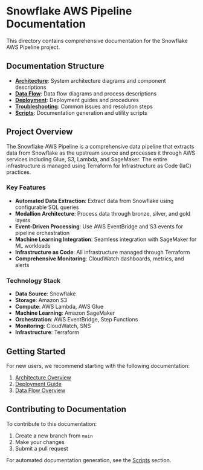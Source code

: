 # Snowflake AWS Pipeline Documentation

This directory contains comprehensive documentation for the Snowflake AWS Pipeline project.

## Documentation Structure

- **[Architecture](./architecture/README.md)**: System architecture diagrams and component descriptions
- **[Data Flow](./data_flow/README.md)**: Data flow diagrams and process descriptions
- **[Deployment](./deployment/README.md)**: Deployment guides and procedures
- **[Troubleshooting](./troubleshooting/README.md)**: Common issues and resolution steps
- **[Scripts](./scripts/README.md)**: Documentation generation and utility scripts

## Project Overview

The Snowflake AWS Pipeline is a comprehensive data pipeline that extracts data from Snowflake as the upstream source and processes it through AWS services including Glue, S3, Lambda, and SageMaker. The entire infrastructure is managed using Terraform for Infrastructure as Code (IaC) practices.

### Key Features

- **Automated Data Extraction**: Extract data from Snowflake using configurable SQL queries
- **Medallion Architecture**: Process data through bronze, silver, and gold layers
- **Event-Driven Processing**: Use AWS EventBridge and S3 events for pipeline orchestration
- **Machine Learning Integration**: Seamless integration with SageMaker for ML workloads
- **Infrastructure as Code**: All infrastructure managed through Terraform
- **Comprehensive Monitoring**: CloudWatch dashboards, metrics, and alerts

### Technology Stack

- **Data Source**: Snowflake
- **Storage**: Amazon S3
- **Compute**: AWS Lambda, AWS Glue
- **Machine Learning**: Amazon SageMaker
- **Orchestration**: AWS EventBridge, Step Functions
- **Monitoring**: CloudWatch, SNS
- **Infrastructure**: Terraform

## Getting Started

For new users, we recommend starting with the following documentation:

1. [Architecture Overview](./architecture/README.md)
2. [Deployment Guide](./deployment/README.md)
3. [Data Flow Overview](./data_flow/README.md)

## Contributing to Documentation

To contribute to this documentation:

1. Create a new branch from `main`
2. Make your changes
3. Submit a pull request

For automated documentation generation, see the [Scripts](./scripts/README.md) section.